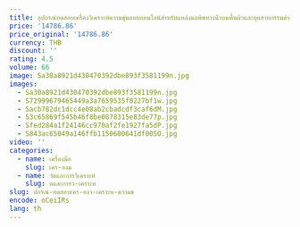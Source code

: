```yaml
---
title: อุปกรณ์ทดสอบเครื่องวิเคราะห์ความขุ่นแบบออนไลน์สําหรับแหล่งมลพิษทางน้ําบนพื้นผิวและอุตสาหกรรมต่างๆ
price: '14786.86'
price_original: '14786.86'
currency: THB
discount: ''
rating: 4.5
volume: 66
image: Sa30a8921d430470392dbe893f3581199n.jpg
images:
  - Sa30a8921d430470392dbe893f3581199n.jpg
  - S72999679465449a3a7659535f0227bf1w.jpg
  - Sacb782dc1dcc4e08ab2cbadcdf3caf6dM.jpg
  - S3c65869f545b46f8be0878315e83de77p.jpg
  - Sfed284a1f24146cc970af2fe1927fa5dP.jpg
  - S843ac65049a146ffb1150600641df005O.jpg
video: ''
categories:
  - name: เครื่องมือ
    slug: เคร-องม
  - name: วัดและการวิเคราะห์
    slug: ดและการว-เคราะห
slug: ปกรณ-ทดสอบเคร-องว-เคราะห-ความข
encode: oCeiIRs
lang: th
---
```

  